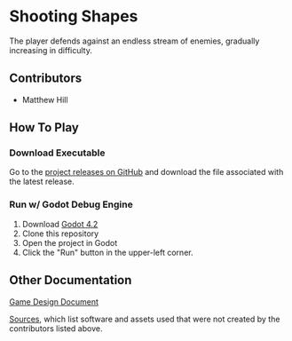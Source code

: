 # Shooting Shapes

The player defends against an endless stream of enemies, gradually increasing in difficulty.

## Contributors

- Matthew Hill

## How To Play

### Download Executable

Go to the [project releases on GitHub](https://github.com/Potato-Man114/Shooting-Shapes/releases) and download the file associated with the latest release.

### Run w/ Godot Debug Engine

1. Download [Godot 4.2](https://godotengine.org/download/windows/)
1. Clone this repository
1. Open the project in Godot
1. Click the "Run" button in the upper-left corner.

## Other Documentation


[Game Design Document](docs/GDD.md)

[Sources](docs/sources.md), which list software and assets used that were not created by the contributors listed above.